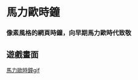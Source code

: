 # 馬力歐時鐘

### 像素風格的網頁時鐘，向早期馬力歐時代致敬

## 遊戲畫面
[馬力歐時鐘gif](https://raw.githubusercontent.com/Leileisme/ClickGame-JQ/main/image/README/mario.gif)
